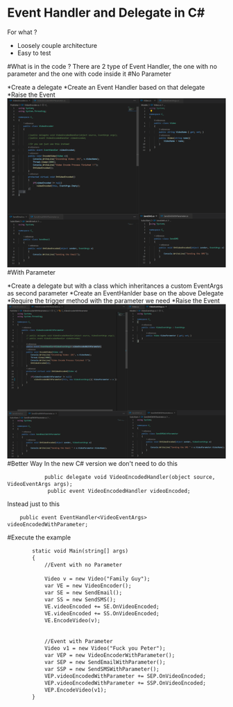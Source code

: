 # Event Handler and Delegate in C#
For what ? 
* Loosely couple architecture
* Easy to test

#What is in the code ?
	There are 2 type of Event Handler, the one with no parameter and the one with code inside it
#No Parameter

*Create a delegate
*Create an Event Handler based on that delegate
*Raise the Event
![](Demo/NoParameter.png)
#With Parameter

*Create a delegate but with a class which inheritances a custom EventArgs as second parameter
*Create an EventHanlder base on the above Delegate
*Require the trigger method with the parameter we need
*Raise the Event
![](Demo/WithParameter.png)
#Better Way
In the new C# version we don't need to do this 
```
         	public delegate void VideoEncodedHandler(object source, VideoEventArgs args);
        	 public event VideoEncodedHandler videoEncoded;
```
Instead just to this
```
	public event EventHandler<VideoEventArgs> videoEncodedWithParameter;
```
#Execute the example
```
        static void Main(string[] args)
        {
            //Event with no Parameter

            Video v = new Video("Family Guy");
            var VE = new VideoEncoder();
            var SE = new SendEmail();
            var SS = new SendSMS();
            VE.videoEncoded += SE.OnVideoEncoded;
            VE.videoEncoded += SS.OnVideoEncoded;
            VE.EncodeVideo(v);


            //Event with Parameter
            Video v1 = new Video("Fuck you Peter");
            var VEP = new VideoEncoderWithParameter();
            var SEP = new SendEmailWithParameter();
            var SSP = new SendSMSWithParameter();
            VEP.videoEncodedWithParameter += SEP.OnVideoEncoded;
            VEP.videoEncodedWithParameter += SSP.OnVideoEncoded;
            VEP.EncodeVideo(v1);
        }
```
  